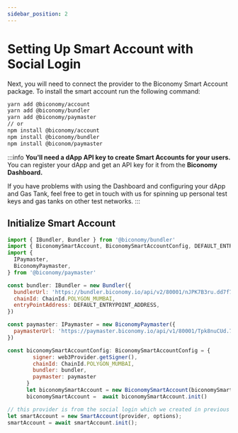 ```yaml
---
sidebar_position: 2
---
```


# Setting Up Smart Account with Social Login

Next, you will need to connect the provider to the Biconomy Smart Account package. To install the smart account run the following command:

```bash
yarn add @biconomy/account
yarn add @biconomy/bundler
yarn add @biconomy/paymaster
// or
npm install @biconomy/account
npm install @biconomy/bundler
npm install @biconom/paymaster
```

:::info
**You'll need a dApp API key to create Smart Accounts for your users.**
You can register your dApp and get an API key for it from the **Biconomy Dashboard.**

If you have problems with using the Dashboard and configuring your dApp and Gas Tank, feel free to get in touch with us for spinning up personal test keys and gas tanks on other test networks.
:::

## Initialize Smart Account


```js
import { IBundler, Bundler } from '@biconomy/bundler'
import { BiconomySmartAccount, BiconomySmartAccountConfig, DEFAULT_ENTRYPOINT_ADDRESS } from "@biconomy/account"
import { 
  IPaymaster, 
  BiconomyPaymaster,  
} from '@biconomy/paymaster'

const bundler: IBundler = new Bundler({
  bundlerUrl: 'https://bundler.biconomy.io/api/v2/80001/nJPK7B3ru.dd7f7861-190d-41bd-af80-6877f74b8f44', // you can get this value from biconomy dashboard.     
  chainId: ChainId.POLYGON_MUMBAI,
  entryPointAddress: DEFAULT_ENTRYPOINT_ADDRESS,
})

const paymaster: IPaymaster = new BiconomyPaymaster({
  paymasterUrl: 'https://paymaster.biconomy.io/api/v1/80001/Tpk8nuCUd.70bd3a7f-a368-4e5a-af14-80c7f1fcda1a' 
})

const biconomySmartAccountConfig: BiconomySmartAccountConfig = {
        signer: web3Provider.getSigner(),
        chainId: ChainId.POLYGON_MUMBAI,
        bundler: bundler,
        paymaster: paymaster
      }
      let biconomySmartAccount = new BiconomySmartAccount(biconomySmartAccountConfig)
      biconomySmartAccount =  await biconomySmartAccount.init()

// this provider is from the social login which we created in previous setup
let smartAccount = new SmartAccount(provider, options);
smartAccount = await smartAccount.init();
```


